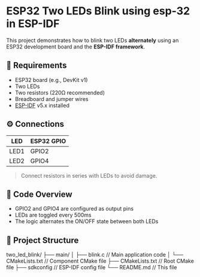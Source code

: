 # ESP32 Two LEDs Blink using esp-32 in ESP-IDF

This project demonstrates how to blink two LEDs **alternately** using an ESP32 development board and the **ESP-IDF framework**.

## 🔧 Requirements

- ESP32 board (e.g., DevKit v1)
- Two LEDs
- Two resistors (220Ω recommended)
- Breadboard and jumper wires
- [ESP-IDF](https://docs.espressif.com/projects/esp-idf/en/latest/esp32/get-started/) v5.x installed

## ⚙️ Connections

| LED | ESP32 GPIO |
|-----|------------|
| LED1 | GPIO2     |
| LED2 | GPIO4     |

> Connect resistors in series with LEDs to avoid damage.

## 🧠 Code Overview

- GPIO2 and GPIO4 are configured as output pins
- LEDs are toggled every 500ms
- The logic alternates the ON/OFF state between both LEDs

## 📂 Project Structure
two_led_blink/
├── main/
│ ├── blink.c // Main application code
│ └── CMakeLists.txt // Component CMake file
├── CMakeLists.txt // Root CMake file
├── sdkconfig // ESP-IDF config file
└── README.md // This file
